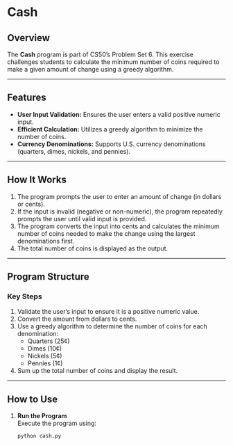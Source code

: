# Cash

## Overview
The **Cash** program is part of CS50’s Problem Set 6. This exercise challenges students to calculate the minimum number of coins required to make a given amount of change using a greedy algorithm.

---

## Features
- **User Input Validation:** Ensures the user enters a valid positive numeric input.
- **Efficient Calculation:** Utilizes a greedy algorithm to minimize the number of coins.
- **Currency Denominations:** Supports U.S. currency denominations (quarters, dimes, nickels, and pennies).

---

## How It Works
1. The program prompts the user to enter an amount of change (in dollars or cents).
2. If the input is invalid (negative or non-numeric), the program repeatedly prompts the user until valid input is provided.
3. The program converts the input into cents and calculates the minimum number of coins needed to make the change using the largest denominations first.
4. The total number of coins is displayed as the output.

---

## Program Structure
### Key Steps
1. Validate the user’s input to ensure it is a positive numeric value.
2. Convert the amount from dollars to cents.
3. Use a greedy algorithm to determine the number of coins for each denomination:
   - Quarters (25¢)
   - Dimes (10¢)
   - Nickels (5¢)
   - Pennies (1¢)
4. Sum up the total number of coins and display the result.

---

## How to Use
1. **Run the Program**  
   Execute the program using:
   ```bash
   python cash.py
